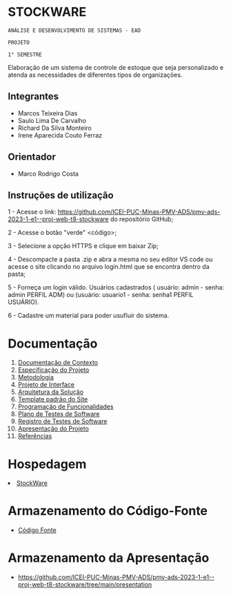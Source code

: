 #  STOCKWARE

`ANÁLISE E DESENVOLVIMENTO DE SISTEMAS - EAD`

`PROJETO`

`1° SEMESTRE`

Elaboração de um sistema de controle de estoque que seja personalizado e atenda as necessidades de diferentes tipos de organizações.

## Integrantes

* Marcos Teixeira Dias 
* Saulo Lima De Carvalho
* Richard Da Silva Monteiro 
* Irene Aparecida Couto Ferraz

## Orientador

* Marco Rodrigo Costa

## Instruções de utilização

1 - Acesse o link: https://github.com/ICEI-PUC-Minas-PMV-ADS/pmv-ads-2023-1-e1--proj-web-t8-stockware do repositório GitHub;

2 - Acesse o botão "verde" <código>;

3 - Selecione a opção HTTPS e clique em baixar Zip;

4 - Descompacte a pasta .zip e abra a mesma no seu editor VS code ou acesse o site clicando no arquivo login.html que se encontra dentro da pasta;

5 - Forneça um login válido. Usuários cadastrados ( usuário: admin - senha: admin PERFIL ADM) ou (usuário: usuario1 - senha: senha1 PERFIL USUÁRIO).

6 - Cadastre um material para poder usufluir do sistema.

# Documentação

<ol>
<li><a href="docs/01-Documentação de Contexto.md"> Documentação de Contexto</a></li>
<li><a href="docs/02-Especificação do Projeto.md"> Especificação do Projeto</a></li>
<li><a href="docs/03-Metodologia.md"> Metodologia</a></li>
<li><a href="docs/04-Projeto de Interface.md"> Projeto de Interface</a></li>
<li><a href="docs/05-Arquitetura da Solução.md"> Arquitetura da Solução</a></li>
<li><a href="docs/06-Template padrão do Site.md"> Template padrão do Site</a></li>
<li><a href="docs/07-Programação de Funcionalidades.md"> Programação de Funcionalidades</a></li>
<li><a href="docs/08-Plano de Testes de Software.md"> Plano de Testes de Software</a></li>
<li><a href="docs/09-Registro de Testes de Software.md"> Registro de Testes de Software</a></li>
<li><a href="docs/10-Apresentação do Projeto.md"> Apresentação do Projeto</a></li>
<li><a href="docs/11-Referências.md"> Referências</a></li>
</ol>

# Hospedagem


<li><a href="https://icei-puc-minas-pmv-ads.github.io/pmv-ads-2023-1-e1--proj-web-t8-stockware/login.html"> StockWare</a></li>

# Armazenamento do Código-Fonte

* [Código Fonte](https://github.com/ICEI-PUC-Minas-PMV-ADS/pmv-ads-2023-1-e1--proj-web-t8-stockware/tree/main/pages)

# Armazenamento da Apresentação

* <a href="presentation/README.md">https://github.com/ICEI-PUC-Minas-PMV-ADS/pmv-ads-2023-1-e1--proj-web-t8-stockware/tree/main/presentation</a>
